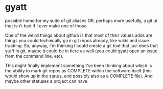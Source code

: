 # gyatt
possible home for my suite of git aliases OR, perhaps more usefully, a git ui that isn't bad if I ever make one of those

One of the weird things about github is that most of their values adds are things you could technically go in git repos already, like wikis and issue tracking. So, anyway, I'm thinking I could create a git tool that just does that stuff in git, maybe it could be in here as well (you could gyatt open an issue from the command line, etc).

This might finally implement something I've been thinking about which is the ability to mark git repos as COMPLETE within the software itself (this would show up in the status, and possibly also as a COMPLETE file). And maybe other statuses a project can have.
